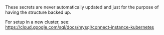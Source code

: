 These secrets are never automatically updated and just for the purpose of having the structure backed up. 

For setup in a new cluster, see: https://cloud.google.com/sql/docs/mysql/connect-instance-kubernetes
